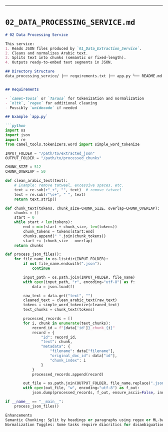 
---

# `02_DATA_PROCESSING_SERVICE.md`

```markdown
# 02 Data Processing Service

This service:
1. Reads JSON files produced by `01_Data_Extraction_Service`.
2. Cleans and normalizes Arabic text.
3. Splits text into chunks (semantic or fixed-length).
4. Outputs ready-to-embed text segments in JSON.

## Directory Structure
data_processing_service/ ├── requirements.txt ├── app.py └── README.md


## Requirements

- `camel-tools` or `farasa` for tokenization and normalization
- `nltk`, `regex` for additional cleaning
- Possibly `unidecode` if needed

## Example `app.py`

```python
import os
import json
import re
from camel_tools.tokenizers.word import simple_word_tokenize

INPUT_FOLDER = "/path/to/extracted_json"
OUTPUT_FOLDER = "/path/to/processed_chunks"

CHUNK_SIZE = 512
CHUNK_OVERLAP = 50

def clean_arabic_text(text):
    # Example: remove tatweel, excessive spaces, etc.
    text = re.sub(r"ـ+", "", text)  # remove tatweel
    text = re.sub(r"\s+", " ", text)
    return text.strip()

def chunk_text(tokens, chunk_size=CHUNK_SIZE, overlap=CHUNK_OVERLAP):
    chunks = []
    start = 0
    while start < len(tokens):
        end = min(start + chunk_size, len(tokens))
        chunk_tokens = tokens[start:end]
        chunks.append(" ".join(chunk_tokens))
        start += (chunk_size - overlap)
    return chunks

def process_json_files():
    for file_name in os.listdir(INPUT_FOLDER):
        if not file_name.endswith(".json"):
            continue

        input_path = os.path.join(INPUT_FOLDER, file_name)
        with open(input_path, "r", encoding="utf-8") as f:
            data = json.load(f)

        raw_text = data.get("text", "")
        cleaned_text = clean_arabic_text(raw_text)
        tokens = simple_word_tokenize(cleaned_text)
        text_chunks = chunk_text(tokens)

        processed_records = []
        for i, chunk in enumerate(text_chunks):
            record_id = f"{data['id']}_chunk_{i}"
            record = {
                "id": record_id,
                "text": chunk,
                "metadata": {
                    "filename": data["filename"],
                    "original_doc_id": data["id"],
                    "chunk_index": i
                }
            }
            processed_records.append(record)

        out_file = os.path.join(OUTPUT_FOLDER, file_name.replace(".json", "_chunks.json"))
        with open(out_file, "w", encoding="utf-8") as f_out:
            json.dump(processed_records, f_out, ensure_ascii=False, indent=2)

if __name__ == "__main__":
    process_json_files()

Enhancements
Semantic Chunking: Split by headings or paragraphs using regex or ML-based segmenters.
Normalization Toggles: Some tasks require diacritics for disambiguation. Provide config options.